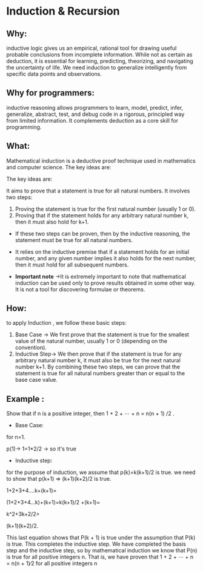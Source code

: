 # Induction & Recursion




## Why:

 inductive logic gives us an empirical, rational tool for drawing useful probable conclusions from incomplete information. While not as certain as deduction, it is essential for learning, predicting, theorizing, and navigating the uncertainty of life. We need induction to generalize intelligently from specific data points and observations.

## Why for programmers:

inductive reasoning allows programmers to learn, model, predict, infer, generalize, abstract, test, and debug code in a rigorous, principled way from limited information. It complements deduction as a core skill for programming.

## What:

Mathematical induction is a deductive proof technique used in mathematics and computer science. The key ideas are:

 The key ideas are:

It aims to prove that a statement is true for all natural numbers.
It involves two steps:

1. Proving the statement is true for the first natural number (usually 1 or 0).
2. Proving that if the statement holds for any arbitrary natural number k, then it must also hold for k+1.

- If these two steps can be proven, then by the inductive reasoning, the statement must be true for all natural numbers.
- It relies on the inductive premise that if a statement holds for an initial number, and any given number implies it also holds for the next number, then it must hold for all subsequent numbers.

- **Important note** ->It is extremely important to note that mathematical induction can be used
only to prove results obtained in some other way. It is not a tool for discovering formulae or
theorems.

## How:

to apply Induction , we follow these basic steps:

1. Base Case -> We first prove that the statement is true for the smallest value of the natural number, usually 1 or 0 (depending on the convention).
2. Inductive Step-> We then prove that if the statement is true for any arbitrary natural number k, it must also be true for the next natural number k+1.
By combining these two steps, we can prove that the statement is true for all natural numbers greater than or equal to the base case value.

## Example :

Show that if n is a positive integer, then
1 + 2 + ⋯ + n = n(n + 1)
/2
.

- Base Case:

for n=1.

p(1)-> 1=1*2/2 -> so it's true 

- Inductive step:

for the purpose of induction, we assume that p(k)=k(k+1)/2 is true.
we need to show that p(k+1) => (k+1)(k+2)/2 is true.

1+2+3+4....k+(k+1)=

(1+2+3+4...k)+(k+1)=k(k+1)/2 +(k+1)=

k^2+3k+2/2=

(k+1)(k+2)/2.

This last equation shows that P(k + 1) is true under the assumption that P(k) is true. This completes the inductive step.
We have completed the basis step and the inductive step, so by mathematical induction we
know that P(n) is true for all positive integers n. That is, we have proven that 1 + 2 + ⋯ + n =
n(n + 1)∕2 for all positive integers n
